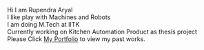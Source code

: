 Hi I am Rupendra Aryal<br/>
I like play with Machines and Robots<br/>
I am doing M.Tech at IITK<br/>
Currently working on Kitchen Automation Product as thesis project<br/>
Please Click 
[My Portfolio](https://sites.google.com/view/aryalrupendra-portfolio/professional)
 to view my past works.
